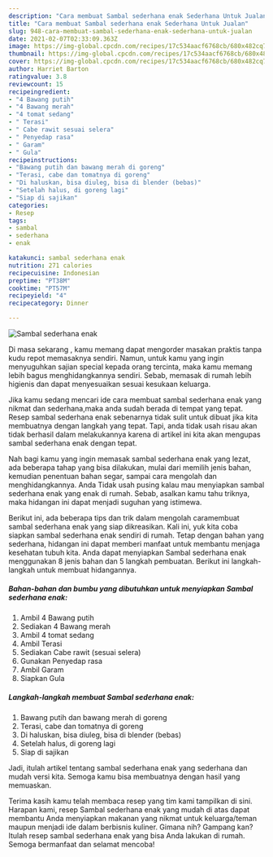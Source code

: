 ```yaml
---
description: "Cara membuat Sambal sederhana enak Sederhana Untuk Jualan"
title: "Cara membuat Sambal sederhana enak Sederhana Untuk Jualan"
slug: 948-cara-membuat-sambal-sederhana-enak-sederhana-untuk-jualan
date: 2021-02-07T02:33:09.363Z
image: https://img-global.cpcdn.com/recipes/17c534aacf6768cb/680x482cq70/sambal-sederhana-enak-foto-resep-utama.jpg
thumbnail: https://img-global.cpcdn.com/recipes/17c534aacf6768cb/680x482cq70/sambal-sederhana-enak-foto-resep-utama.jpg
cover: https://img-global.cpcdn.com/recipes/17c534aacf6768cb/680x482cq70/sambal-sederhana-enak-foto-resep-utama.jpg
author: Harriet Barton
ratingvalue: 3.8
reviewcount: 15
recipeingredient:
- "4 Bawang putih"
- "4 Bawang merah"
- "4 tomat sedang"
- " Terasi"
- " Cabe rawit sesuai selera"
- " Penyedap rasa"
- " Garam"
- " Gula"
recipeinstructions:
- "Bawang putih dan bawang merah di goreng"
- "Terasi, cabe dan tomatnya di goreng"
- "Di haluskan, bisa diuleg, bisa di blender (bebas)"
- "Setelah halus, di goreng lagi"
- "Siap di sajikan"
categories:
- Resep
tags:
- sambal
- sederhana
- enak

katakunci: sambal sederhana enak 
nutrition: 271 calories
recipecuisine: Indonesian
preptime: "PT38M"
cooktime: "PT57M"
recipeyield: "4"
recipecategory: Dinner

---
```



![Sambal sederhana enak](https://img-global.cpcdn.com/recipes/17c534aacf6768cb/680x482cq70/sambal-sederhana-enak-foto-resep-utama.jpg)

Di masa  sekarang , kamu memang dapat mengorder masakan praktis tanpa kudu repot memasaknya sendiri. Namun, untuk kamu yang ingin menyuguhkan sajian special kepada orang tercinta, maka kamu memang lebih bagus menghidangkannya sendiri. Sebab, memasak di rumah lebih higienis dan dapat menyesuaikan sesuai kesukaan keluarga.

Jika kamu sedang mencari ide cara membuat sambal sederhana enak yang nikmat dan sederhana,maka anda sudah berada di tempat yang tepat. Resep sambal sederhana enak  sebenarnya tidak sulit untuk dibuat jika kita membuatnya dengan langkah yang tepat. Tapi, anda tidak usah risau akan tidak berhasil dalam melakukannya 
karena di artikel ini kita akan mengupas sambal sederhana enak dengan tepat.  



Nah bagi kamu yang ingin memasak sambal sederhana enak yang lezat, ada beberapa tahap yang bisa dilakukan, mulai dari memilih jenis bahan, kemudian penentuan bahan segar, sampai cara mengolah dan menghidangkannya. Anda Tidak usah pusing kalau mau menyiapkan sambal sederhana enak yang enak di rumah. Sebab, asalkan kamu  tahu triknya, maka hidangan ini dapat menjadi suguhan yang istimewa.

Berikut ini, ada beberapa tips dan trik dalam mengolah caramembuat sambal sederhana enak yang siap dikreasikan. Kali ini, yuk kita coba siapkan sambal sederhana enak sendiri di rumah. Tetap dengan bahan yang sederhana, hidangan ini dapat memberi manfaat untuk membantu menjaga kesehatan tubuh kita. Anda dapat menyiapkan Sambal sederhana enak menggunakan 8 jenis bahan dan 5 langkah pembuatan. Berikut ini langkah-langkah untuk membuat hidangannya.

<!--inarticleads1-->

##### Bahan-bahan dan bumbu yang dibutuhkan untuk menyiapkan Sambal sederhana enak:

1. Ambil 4 Bawang putih
1. Sediakan 4 Bawang merah
1. Ambil 4 tomat sedang
1. Ambil  Terasi
1. Sediakan  Cabe rawit (sesuai selera)
1. Gunakan  Penyedap rasa
1. Ambil  Garam
1. Siapkan  Gula




<!--inarticleads2-->

##### Langkah-langkah membuat Sambal sederhana enak:

1. Bawang putih dan bawang merah di goreng
1. Terasi, cabe dan tomatnya di goreng
1. Di haluskan, bisa diuleg, bisa di blender (bebas)
1. Setelah halus, di goreng lagi
1. Siap di sajikan




Jadi, itulah artikel tentang  sambal sederhana enak  yang sederhana dan mudah versi kita. Semoga kamu bisa membuatnya dengan hasil yang memuaskan. 

Terima kasih kamu telah membaca resep yang tim kami tampilkan di sini. Harapan kami, resep  Sambal sederhana enak yang mudah di atas dapat membantu Anda menyiapkan makanan yang nikmat untuk keluarga/teman maupun menjadi ide dalam berbisnis kuliner. Gimana nih? Gampang kan? Itulah resep sambal sederhana enak yang bisa Anda lakukan di rumah. Semoga bermanfaat dan selamat mencoba!

